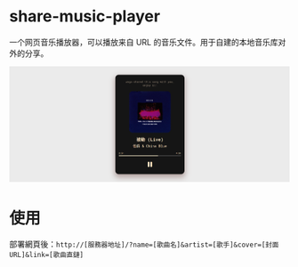 # share-music-player
一个网页音乐播放器，可以播放来自 URL 的音乐文件。用于自建的本地音乐库对外的分享。

![Screenshot](https://raw.githubusercontent.com/ChiesiMario/share-music-player/main/Screenshot.png)

# 使用
部署網頁後：`http://[服務器地址]/?name=[歌曲名]&artist=[歌手]&cover=[封面 URL]&link=[歌曲直鏈]`
